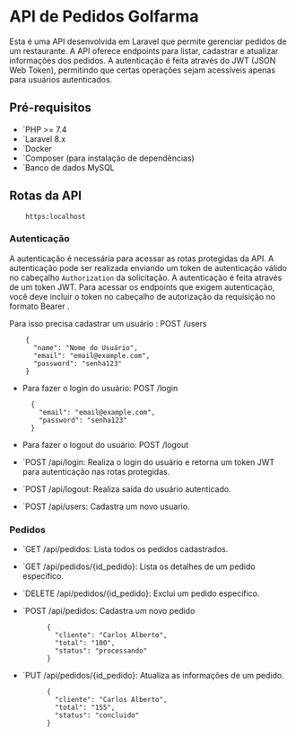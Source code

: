 # API de Pedidos Golfarma
Esta é uma API desenvolvida em Laravel que permite gerenciar pedidos de um restaurante. A API oferece endpoints para listar, cadastrar e atualizar informações dos pedidos. A autenticação é feita através do JWT (JSON Web Token), permitindo que certas operações sejam acessíveis apenas para usuários autenticados.

## Pré-requisitos

- `PHP >= 7.4
- `Laravel 8.x
- `Docker
- `Composer (para instalação de dependências)
- `Banco de dados MySQL

## Rotas da API
        https:localhost
### Autenticação
A autenticação é necessária para acessar as rotas protegidas da API. A autenticação pode ser realizada enviando um token de autenticação válido no cabeçalho `Authorization` da solicitação. A autenticação é feita através de um token JWT. Para acessar os endpoints que exigem autenticação, você deve incluir o token no cabeçalho de autorização da requisição no formato Bearer <token>.

Para isso precisa cadastrar um usuário : POST /users
  
        {
          "name": "Nome do Usuário",
          "email": "email@example.com",
          "password": "senha123"
        }

- Para fazer o login do usuário: POST /login
          
        {
          "email": "email@example.com",
          "password": "senha123"
        }

- Para fazer o logout do usuário: POST /logout
  
- `POST /api/login: Realiza o login do usuário e retorna um token JWT para autenticação nas rotas protegidas.
- `POST /api/logout: Realiza saída do usuário autenticado.
- `POST /api/users: Cadastra um novo usuario.

### Pedidos
- `GET /api/pedidos: Lista todos os pedidos cadastrados.
- `GET /api/pedidos/{id_pedido}: Lista os detalhes de um pedido específico.
- `DELETE /api/pedidos/{id_pedido}: Exclui um pedido específico.
- `POST /api/pedidos: Cadastra um novo pedido
  
            
            {
              "cliente": "Carlos Alberto",
              "total": "100",
              "status": "processando"
            }
  
- `PUT /api/pedidos/{id_pedido}: Atualiza as informações de um pedido.
  
         
            {
              "cliente": "Carlos Alberto",
              "total": "155",
              "status": "concluido"
            }
  
